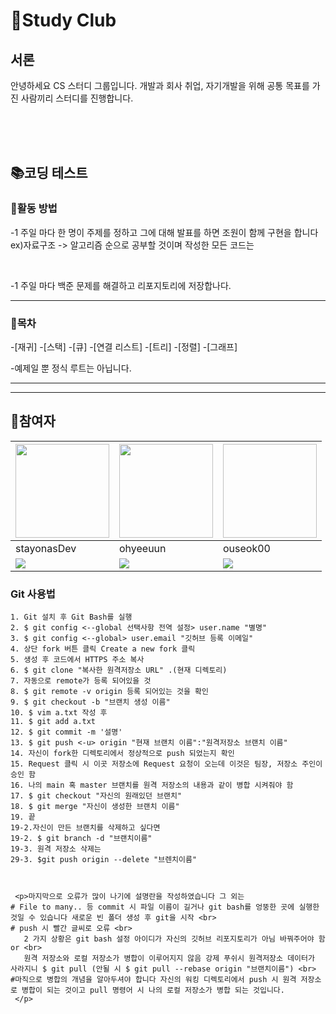 👼Study Club
=============

<h2>서론</h2>
<p>
  안녕하세요 CS 스터디 그룹입니다.
  개발과 회사 취업, 자기개발을 위해 공통 목표를 가진 사람끼리 스터디를 진행합니다.
</p>
<br><br><br>


<div>
<h2>📚코딩 테스트</h2>
<h3>🔨활동 방법</h3>
<div>
<p>-1 주일 마다 한 명이 주제를 정하고 그에 대해 발표를 하면 조원이 함께 구현을 합니다
    ex)자료구조 -> 알고리즘 순으로 공부할 것이며 작성한 모든 코드는 </p><br>
  <p>-1 주일 마다 백준 문제를 해결하고 리포지토리에 저장합나다.</p>
</div>
  <hr>
  <div>
    <h3>📰목차</h3>
    <p>
    -[재귀]
    -[스택]
    -[큐]
    -[연결 리스트]
    -[트리]
    -[정렬]
    -[그래프]
    </p>
    -예제일 뿐 정식 루트는 아닙니다.
    <hr>
  </div>
</div>
<hr>
<h2>🤼참여자</h2>
  
  |<a href="https://github.com/stayonasDev"><img src="https://avatars.githubusercontent.com/stayonasDev" width="150" height="150"></a>|<a href="https://github.com/ohyeeuun"><img src="https://avatars.githubusercontent.com/ohyeeuun" width="150" height="150"></a>|<a href="https://github.com/ouseok00"><img scr="https://avatars.githubusercontent.com/ouseok00" width="150" height="150"></a>|
  |---|---|---|
  |stayonasDev|ohyeeuun|ouseok00|
  |<img src="https://camo.githubusercontent.com/3132d1c447ca1bc70a4b046f1fef0be83b4b9cda2772de851e8680051de2602b/68747470733a2f2f696d672e736869656c64732e696f2f62616467652f4a6176612d3030373339362e7376673f267374796c653d666f722d7468652d6261646765266c6f676f3d4a617661266c6f676f436f6c6f723d7768697465">|<img src="https://img.shields.io/badge/C-239120?style=flat-square&logo=C&logoColor=white">|<img src="https://camo.githubusercontent.com/3132d1c447ca1bc70a4b046f1fef0be83b4b9cda2772de851e8680051de2602b/68747470733a2f2f696d672e736869656c64732e696f2f62616467652f4a6176612d3030373339362e7376673f267374796c653d666f722d7468652d6261646765266c6f676f3d4a617661266c6f676f436f6c6f723d7768697465">|


  ### Git 사용법
    1. Git 설치 후 Git Bash를 실행
    2. $ git config <--global 선택사항 전역 설정> user.name "별명"
    3. $ git config <--global> user.email "깃허브 등록 이메일"
    4. 상단 fork 버튼 클릭 Create a new fork 클릭
    5. 생성 후 코드에서 HTTPS 주소 복사
    6. $ git clone "복사한 원격저장소 URL" .(현재 디렉토리)
    7. 자동으로 remote가 등록 되어있을 것
    8. $ git remote -v origin 등록 되어있는 것을 확인
    9. $ git checkout -b "브랜치 생성 이름"
    10. $ vim a.txt 작성 후
    11. $ git add a.txt
    12. $ git commit -m '설명'
    13. $ git push <-u> origin "현재 브랜치 이름":"원격저장소 브랜치 이름"
    14. 자신이 fork한 디렉토리에서 정상적으로 push 되었는지 확인
    15. Request 클릭 시 이곳 저장소에 Request 요청이 오는데 이것은 팀장, 저장소 주인이 승인 함
    16. 나의 main 혹 master 브랜치를 원격 저장소의 내용과 같이 병합 시켜줘야 함
    17. $ git checkout "자신의 원래있던 브랜치"
    18. $ git merge "자신이 생성한 브랜치 이름"
    19. 끝 
    19-2.자신이 만든 브랜치를 삭제하고 싶다면
    19-2. $ git branch -d "브랜치이름"
    19-3. 원격 저장소 삭제는
    29-3. $git push origin --delete "브렌치이름"



     <p>마지막으로 오류가 많이 나기에 설명란을 작성하였습니다 그 외는 
    # File to many.. 등 commit 시 파일 이름이 길거나 git bash를 엉뚱한 곳에 실행한 것일 수 있습니다 새로운 빈 폴더 생성 후 git을 시작 <br>
    # push 시 빨간 글씨로 오류 <br>
       2 가지 상황은 git bash 설정 아이디가 자신의 깃허브 리포지토리가 아님 바꿔주어야 함 or <br> 
       원격 저장소와 로컬 저장소가 병합이 이루어지지 않음 강제 푸쉬시 원격저장소 데이터가 사라지니 $ git pull (안될 시 $ git pull --rebase origin "브랜치이름") <br>
    #마직으로 병합의 개념을 알아두셔야 합니다 자신의 워킹 디렉토리에서 push 시 원격 저장소로 병합이 되는 것이고 pull 명령어 시 나의 로컬 저장소가 병합 되는 것입니다. 
     </p>

